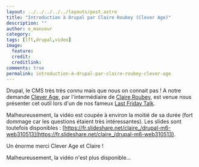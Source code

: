 ```yaml
---
layout: ../../../../../layouts/post.astro
title: "Introduction à Drupal par Claire Roubey (Clever Age)"
description: ""
author: o_mansour 
category: 
tags: [lft,drupal,video]
image:
  feature: 
  credit: 
  creditlink: 
comments: true
permalink: introduction-à-drupal-par-claire-roubey-clever-age
---
```


Drupal, le CMS très très connu mais que nous on connait pas ! A notre demande [Clever Age](https://fr.clever-age.com/societe/agences/lyon/), par l'intermédiaire de [Claire Roubey](https://twitter.com/kalis1), est venue nous présenter cet outil lors d'un de nos fameux [Last Friday Talk](/tags/#lft).

Malheureusement, la vidéo est coupée à environ la moitié de sa durée (fort dommage car les questions étaient très intéressantes). Les slides sont toutefois disponibles : [https://fr.slideshare.net/claire_/drupal-m6-web310513](https://fr.slideshare.net/claire_/drupal-m6-web310513).

Un énorme merci Clever Age et Claire !

Malheureusement, la vidéo n'est plus disponible...

